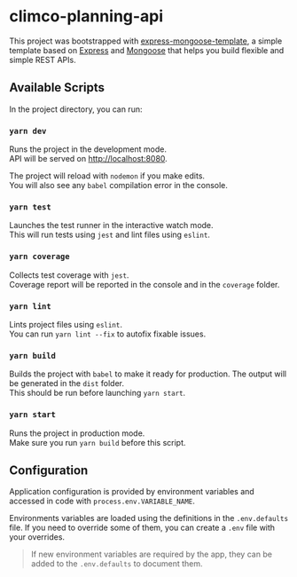 # climco-planning-api

This project was bootstrapped with [express-mongoose-template](https://github.com/Dramloc/express-mongoose-template), a simple template based on [Express](https://expressjs.com/) and [Mongoose](https://mongoosejs.com/) that helps you build flexible and simple REST APIs.

## Available Scripts

In the project directory, you can run:

### `yarn dev`

Runs the project in the development mode.\
API will be served on [http://localhost:8080](http://localhost:8080).

The project will reload with `nodemon` if you make edits.\
You will also see any `babel` compilation error in the console.

### `yarn test`

Launches the test runner in the interactive watch mode.\
This will run tests using `jest` and lint files using `eslint`.

### `yarn coverage`

Collects test coverage with `jest`.\
Coverage report will be reported in the console and in the `coverage` folder.

### `yarn lint`

Lints project files using `eslint`.\
You can run `yarn lint --fix` to autofix fixable issues.

### `yarn build`

Builds the project with `babel` to make it ready for production. The output will be generated in the `dist` folder.\
This should be run before launching `yarn start`.

### `yarn start`

Runs the project in production mode.\
Make sure you run `yarn build` before this script.

## Configuration

Application configuration is provided by environment variables and accessed in code with `process.env.VARIABLE_NAME`.

Environments variables are loaded using the definitions in the `.env.defaults` file.
If you need to override some of them, you can create a `.env` file with your overrides.

> If new environment variables are required by the app, they can be added to the `.env.defaults` to document them.
